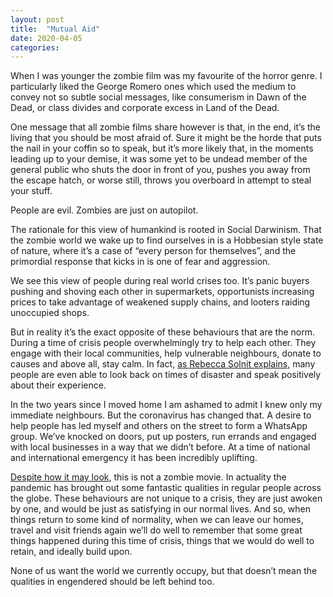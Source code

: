 ```yaml
---
layout: post
title:  "Mutual Aid"
date: 2020-04-05  
categories:
---
```

When I was younger the zombie film was my favourite of the horror genre. I particularly liked the George Romero ones which used the medium to convey not so subtle social messages, like consumerism in Dawn of the Dead, or class divides and corporate excess in Land of the Dead.

One message that all zombie films share however is that, in the end, it’s the living that you should be most afraid of. Sure it might be the horde that puts the nail in your coffin so to speak, but it’s more likely that, in the moments leading up to your demise, it was some yet to be undead member of the general public who shuts the door in front of you, pushes you away from the escape hatch, or worse still, throws you overboard in attempt to steal your stuff.

People are evil. Zombies are just on autopilot.

The rationale for this view of humankind is rooted in Social Darwinism. That the zombie world we wake up to find ourselves in is a Hobbesian style state of nature, where it’s a case of “every person for themselves”, and the primordial response that kicks in is one of fear and aggression.

We see this view of people during real world crises too. It’s panic buyers pushing and shoving each other in supermarkets, opportunists increasing prices to take advantage of weakened supply chains, and looters raiding unoccupied shops.

But in reality it’s the exact opposite of these behaviours that are the norm. During a time of crisis people overwhelmingly try to help each other. They engage with their local communities, help vulnerable neighbours, donate to causes and above all, stay calm. In fact, [as Rebecca Solnit explains](https://www.wbur.org/onpoint/2020/03/31/rebecca-solnit-hope-coronavirus), many people are even able to look back on times of disaster and speak positively about their experience.

In the two years since I moved home I am ashamed to admit I knew only my immediate neighbours. But the coronavirus has changed that. A desire to help people has led myself and others on the street to form a WhatsApp group. We’ve knocked on doors, put up posters, run errands and engaged with local businesses in a way that we didn’t before. At a time of national and international emergency it has been incredibly uplifting.

[Despite how it may look](https://www.bbc.co.uk/news/av/uk-52075379/coronavirus-deserted-london-landmarks-seen-from-above), this is not a zombie movie. In actuality the pandemic has brought out some fantastic qualities in regular people across the globe. These behaviours are not unique to a crisis, they are just awoken by one, and would be just as satisfying in our normal lives. And so, when things return to some kind of normality, when we can leave our homes, travel and visit friends again we’ll do well to remember that some great things happened during this time of crisis, things that we would do well to retain, and ideally build upon.

None of us want the world we currently occupy, but that doesn’t mean the qualities in engendered should be left behind too.
